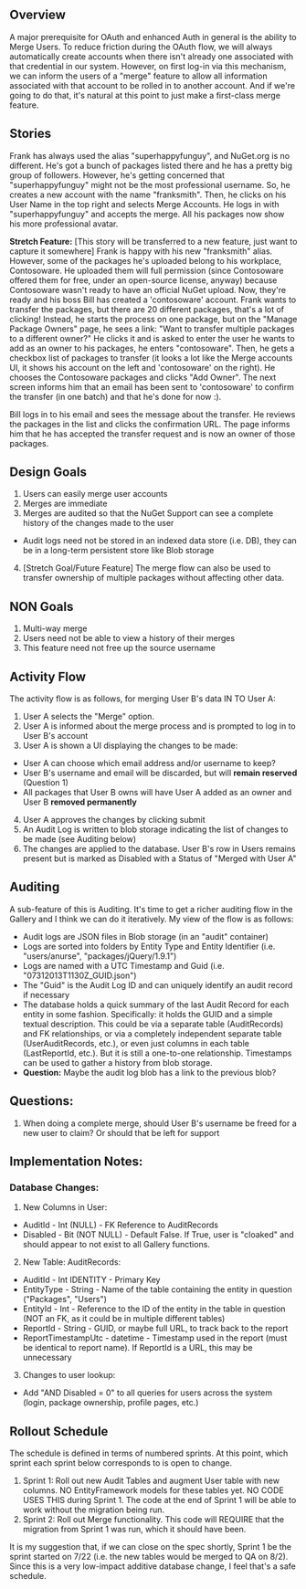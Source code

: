 ## Overview
A major prerequisite for OAuth and enhanced Auth in general is the ability to Merge Users. To reduce friction during the OAuth flow, we will always automatically create accounts when there isn't already one associated with that credential in our system. However, on first log-in via this mechanism, we can inform the users of a "merge" feature to allow all information associated with that account to be rolled in to another account. And if we're going to do that, it's natural at this point to just make a first-class merge feature.

## Stories
Frank has always used the alias "superhappyfunguy", and NuGet.org is no different. He's got a bunch of packages listed there and he has a pretty big group of followers. However, he's getting concerned that "superhappyfunguy" might not be the most professional username. So, he creates a new account with the name "franksmith". Then, he clicks on his User Name in the top right and selects Merge Accounts. He logs in with "superhappyfunguy" and accepts the merge. All his packages now show his more professional avatar.

**Stretch Feature:** [This story will be transferred to a new feature, just want to capture it somewhere]
Frank is happy with his new "franksmith" alias. However, some of the packages he's uploaded belong to his workplace, Contosoware. He uploaded them will full permission (since Contosoware offered them for free, under an open-source license, anyway) because Contosoware wasn't ready to have an official NuGet upload. Now, they're ready and his boss Bill has created a 'contosoware' account. Frank wants to transfer the packages, but there are 20 different packages, that's a lot of clicking! Instead, he starts the process on one package, but on the "Manage Package Owners" page, he sees a link: "Want to transfer multiple packages to a different owner?" He clicks it and is asked to enter the user he wants to add as an owner to his packages, he enters "contosoware". Then, he gets a checkbox list of packages to transfer (it looks a lot like the Merge accounts UI, it shows his account on the left and 
'contosoware' on the right). He chooses the Contosoware packages and clicks "Add Owner". The next screen informs him that an email has been sent to 'contosoware' to confirm the transfer (in one batch) and that he's done for now :).

Bill logs in to his email and sees the message about the transfer. He reviews the packages in the list and clicks the confirmation URL. The page informs him that he has accepted the transfer request and is now an owner of those packages.

## Design Goals
1. Users can easily merge user accounts
2. Merges are immediate
3. Merges are audited so that the NuGet Support can see a complete history of the changes made to the user
 * Audit logs need not be stored in an indexed data store (i.e. DB), they can be in a long-term persistent store like Blob storage
4. [Stretch Goal/Future Feature] The merge flow can also be used to transfer ownership of multiple packages without affecting other data.

## NON Goals
1. Multi-way merge
2. Users need not be able to view a history of their merges
3. This feature need not free up the source username

## Activity Flow
The activity flow is as follows, for merging User B's data IN TO User A:
1. User A selects the "Merge" option.
2. User A is informed about the merge process and is prompted to log in to User B's account
3. User A is shown a UI displaying the changes to be made:
 * User A can choose which email address and/or username to keep?
 * User B's username and email will be discarded, but will **remain reserved** (Question 1)
 * All packages that User B owns will have User A added as an owner and User B **removed permanently**
4. User A approves the changes by clicking submit
5. An Audit Log is written to blob storage indicating the list of changes to be made (see Auditing below)
6. The changes are applied to the database. User B's row in Users remains present but is marked as Disabled with a Status of "Merged with User A"

## Auditing
A sub-feature of this is Auditing. It's time to get a richer auditing flow in the Gallery and I think we can do it iteratively. My view of the flow is as follows:
* Audit logs are JSON files in Blob storage (in an "audit" container)
* Logs are sorted into folders by Entity Type and Entity Identifier (i.e. "users/anurse", "packages/jQuery/1.9.1")
* Logs are named with a UTC Timestamp and Guid (i.e. "07312013T1130Z_GUID.json")
* The "Guid" is the Audit Log ID and can uniquely identify an audit record if necessary
* The database holds a quick summary of the last Audit Record for each entity in some fashion. Specifically: it holds the GUID and a simple textual description. This could be via a separate table (AuditRecords) and FK relationships, or via a completely independent separate table (UserAuditRecords, etc.), or even just columns in each table (LastReportId, etc.). But it is still a one-to-one relationship. Timestamps can be used to gather a history from blob storage.
* **Question:** Maybe the audit log blob has a link to the previous blob?

## Questions:
1. When doing a complete merge, should User B's username be freed for a new user to claim? Or should that be left for support

## Implementation Notes:

### Database Changes:
1. New Columns in User:
 * AuditId - Int (NULL) - FK Reference to AuditRecords
 * Disabled - Bit (NOT NULL) - Default False. If True, user is "cloaked" and should appear to not exist to all Gallery functions.
2. New Table: AuditRecords:
 * AuditId - Int IDENTITY - Primary Key
 * EntityType - String - Name of the table containing the entity in question ("Packages", "Users")
 * EntityId - Int - Reference to the ID of the entity in the table in question (NOT an FK, as it could be in multiple different tables)
 * ReportId - String - GUID, or maybe full URL, to track back to the report
 * ReportTimestampUtc - datetime - Timestamp used in the report (must be identical to report name). If ReportId is a URL, this may be unnecessary
3. Changes to user lookup:
 * Add "AND Disabled = 0" to all queries for users across the system (login, package ownership, profile pages, etc.)

## Rollout Schedule
The schedule is defined in terms of numbered sprints. At this point, which sprint each sprint below corresponds to is open to change.

1. Sprint 1: Roll out new Audit Tables and augment User table with new columns. NO EntityFramework models for these tables yet. NO CODE USES THIS during Sprint 1. The code at the end of Sprint 1 will be able to work without the migration being run.
2. Sprint 2: Roll out Merge functionality. This code will REQUIRE that the migration from Sprint 1 was run, which it should have been.

It is my suggestion that, if we can close on the spec shortly, Sprint 1 be the sprint started on 7/22 (i.e. the new tables would be merged to QA on 8/2). Since this is a very low-impact additive database change, I feel that's a safe schedule.
